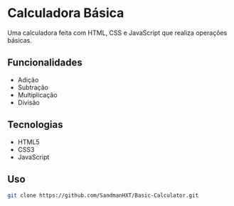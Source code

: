# Calculadora Básica

Uma calculadora feita com HTML, CSS e JavaScript que realiza operações básicas.

## Funcionalidades

- Adição  
- Subtração  
- Multiplicação  
- Divisão

## Tecnologias

- HTML5  
- CSS3  
- JavaScript
  

## Uso

   ```bash
   git clone https://github.com/SandmanHXT/Basic-Calculator.git



